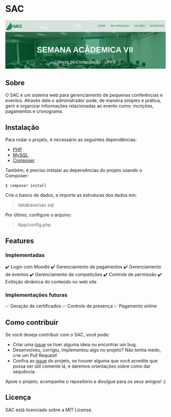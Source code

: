
# SAC
![sacc_screenshot](/doc/sacc.png)

## Sobre
O SAC é um sistema web para gerenciamento de pequenas conferências e eventos. Através dele o administrador pode, de maneira simples e prática, gerir e organizar informações relacionadas ao evento como: incrições, pagamentos e cronograma.


## Instalação

Para rodar o projeto, é necessário as seguintes dependências:

* [PHP](https://www.php.net/downloads.php)
* [MySQL](https://dev.mysql.com/downloads/installer/)
* [Composer](https://getcomposer.org/download/)

Também, é preciso instalar as depensências do projeto usando o Composer:

```shell
$ composer install
```

Crie o banco de dados, e importe as estruturas dos dados em:

> database/sac.sql

Por último, configure o arquivo:

> App/config.php

## Features

### Implementadas

:heavy_check_mark: Login com Moodle
:heavy_check_mark: Gerenciamento de pagamentos
:heavy_check_mark: Gerenciamento de eventos
:heavy_check_mark: Gerenciamento de competições
:heavy_check_mark: Controle de permissão
:heavy_check_mark: Exibição dinâmica do conteúdo no web site

### Implementações futuras

:white_check_mark: Geração de certificados
:white_check_mark: Controle de presença
:white_check_mark: Pagamento online

## Como contribuir

Se você deseja contribuir com o SAC, você pode:

* Criar uma [issue](https://github.com/ccuffs/sac/issues) se tiver alguma ideia ou encontrar um bug.
* Desenvolveu, corrigiu, implementou algo no projeto? Não tenha medo, crie um Pull Request!
* Confira as [issue](https://github.com/ccuffs/sac/issues) do projeto, se houver alguma que você acredite que possa ser útil comente lá, e daremos orientações sobre como dar sequência.

Apoie o projeto, acompanhe o repositório e divulgue para os seus amigos!  :)

## Licença

SAC está licenciado sobre a MIT License.